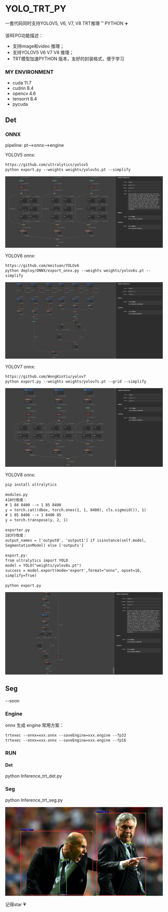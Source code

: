 # YOLO_TRT_PY

 一套代码同时支持YOLOV5, V6, V7, V8 TRT推理 ™️  PYTHON :airplane:

 该REPO功能描述：
 - 支持image和video 推理；
 - 支持YOLOV5 V6 V7 V8 推理；
 - TRT模型加速PYTHON 版本，友好的封装格式，便于学习

### MY ENVIRONMENT

- cuda 11.7
- cudnn 8.4
- opencv 4.6
- tensorrt 8.4
- pycuda

## Det
### ONNX
pipeline: pt-->onnx-->engine

YOLOV5 onnx:

```
https://github.com/ultralytics/yolov5
python export.py --weights weights/yolov5s.pt --simplify
```
![](./workspace/yolov5s_onnx_cut.png)

YOLOV6 onnx:
```
https://github.com/meituan/YOLOv6
python deploy/ONNX/export_onnx.py --weights weights/yolov6s.pt --simplify
```
![](./workspace/yolov6s_onnx_cut.png)

YOLOV7 onnx:
```
https://github.com/WongKinYiu/yolov7
python export.py --weights weights/yolov7s.pt --grid --simplify 
```
![](./workspace/yolov7s_onnx_cut.png)

YOLOV8 onnx:
```
pip install ultralytics

modules.py
410行改成：
# 1 84 8400 --> 1 85 8400
y = torch.cat((dbox, torch.ones(1, 1, 8400), cls.sigmoid()), 1)
# 1 85 8400 --> 1 8400 85
y = torch.transpose(y, 2, 1)

exporter.py
283行改成：
output_names = ['output0', 'output1'] if isinstance(self.model, SegmentationModel) else ['outputs']

export.py:
from ultralytics import YOLO
model = YOLO("weights/yolov8s.pt") 
success = model.export(mode='export',format="onnx", opset=16, simplify=True) 

python export.py
```
![](./workspace/yolov8s_onnx_cut.png)


## Seg

--soon

### Engine
onnx 生成 engine 常用方案：
```
trtexec --onnx=xxx.onnx --saveEngine=xxx.engine --fp32
trtexec --onnx=xxx.onnx --saveEngine=xxx.engine --fp16
```

### RUN

#### Det

python Inference_trt_det.py

### Seg

python Inference_trt_seg.py

![](./workspace/result/zidane.jpg)

记得star :heartpulse: 